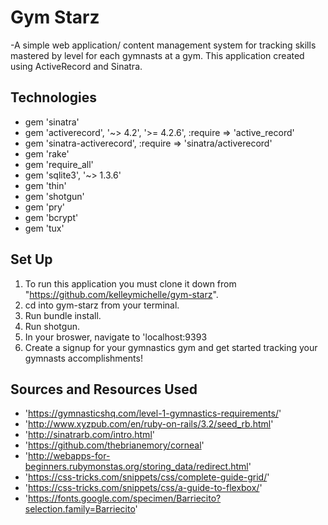 # Gym Starz 

  -A simple web application/ content management system for tracking skills mastered by level for each gymnasts at a gym. This application created using ActiveRecord and Sinatra.

## Technologies
  - gem 'sinatra'
  - gem 'activerecord', '~> 4.2', '>= 4.2.6', :require => 'active_record'
  - gem 'sinatra-activerecord', :require => 'sinatra/activerecord'
  - gem 'rake'
  - gem 'require_all'
  - gem 'sqlite3', '~> 1.3.6'
  - gem 'thin'
  - gem 'shotgun'
  - gem 'pry'
  - gem 'bcrypt'
  - gem 'tux'

## Set Up 
  1. To run this application you must clone it down from "https://github.com/kelleymichelle/gym-starz".
  2. cd into gym-starz from your terminal. 
  3. Run bundle install.
  4. Run shotgun.
  5. In your broswer, navigate to 'localhost:9393
  6. Create a signup for your gymnastics gym and get started tracking your gymnasts accomplishments!

## Sources and Resources Used
  - 'https://gymnasticshq.com/level-1-gymnastics-requirements/'
  - 'http://www.xyzpub.com/en/ruby-on-rails/3.2/seed_rb.html'
  - 'http://sinatrarb.com/intro.html'
  - 'https://github.com/thebrianemory/corneal'
  - 'http://webapps-for-beginners.rubymonstas.org/storing_data/redirect.html'
  - 'https://css-tricks.com/snippets/css/complete-guide-grid/'
  - 'https://css-tricks.com/snippets/css/a-guide-to-flexbox/'
  - 'https://fonts.google.com/specimen/Barriecito?selection.family=Barriecito'



